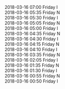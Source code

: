 2018-03-16 07:00 Friday  I  
2018-03-16 05:35 Friday  N  
2018-03-16 05:30 Friday  I  
2018-03-16 05:05 Friday  N  
2018-03-16 05:00 Friday  I  
2018-03-16 04:35 Friday  N  
2018-03-16 04:30 Friday  I  
2018-03-16 04:15 Friday  N  
2018-03-16 04:10 Friday  I  
2018-03-16 03:35 Friday  N  
2018-03-16 02:05 Friday  I  
2018-03-16 01:35 Friday  N  
2018-03-16 01:30 Friday  I  
2018-03-16 00:55 Friday  N  
2018-03-16 00:50 Friday  I  

